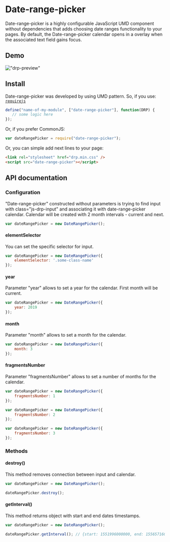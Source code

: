 # Date-range-picker
Date-range-picker is a highly configurable JavaScript UMD component 
without dependencies that adds choosing date ranges functionality to your pages.
By default, the Date-range-picker calendar opens in a overlay when 
the associated text field gains focus.

## Demo
!["drp-preview"](https://raw.githubusercontent.com/dosandk/date-range-picker/master/assets/drp-preview.png)

## Install
Date-range-picker was developed by using UMD pattern.
So, if you use: [`requirejs`](http://requirejs.org)

```javascript
define("name-of-my-module", ["date-range-picker"], function(DRP) {
   // some logic here
}); 
```
Or, if you prefer CommonJS:
```javascript
var dateRangePicker = require("date-range-picker");
```
Or, you can simple add next lines to your page:
```html
<link rel="stylesheet" href="drp.min.css" />
<script src="date-range-picker"></script>
```
## API documentation
### Configuration

"Date-range-picker" constructed without parameters is trying to find input with class="js-drp-input"
and associating it with date-range-picker calendar. 
Calendar will be created with 2 month intervals - current and next.

```javascript
var dateRangePicker = new DateRangePicker();
```

#### elementSelector
You can set the specific selector for input.

```javascript
var dateRangePicker = new DateRangePicker({
    elementSelector: '.some-class-name'
});
```
#### year
Parameter "year" allows to set a year for the calendar.
First month will be current.

```javascript
var dateRangePicker = new DateRangePicker({
    year: 2019
});
```
#### month
Parameter "month" allows to set a month for the calendar.

```javascript
var dateRangePicker = new DateRangePicker({
    month: 3
});
```
#### fragmentsNumber
Parameter "fragmentsNumber" allows to set a number of months for the calendar.

```javascript
var dateRangePicker = new DateRangePicker({
    fragmentsNumber: 1
});

var dateRangePicker = new DateRangePicker({
    fragmentsNumber: 2
});

var dateRangePicker = new DateRangePicker({
    fragmentsNumber: 3
});
```

### Methods

#### destroy()
This method removes connection between input and calendar.

```javascript
var dateRangePicker = new DateRangePicker();

dateRangePicker.destroy();
```

#### getInterval()
This method returns object with start and end dates timestamps.

```javascript
var dateRangePicker = new DateRangePicker();

dateRangePicker.getInterval(); // {start: 1551996000000, end: 1556571600000}
```
